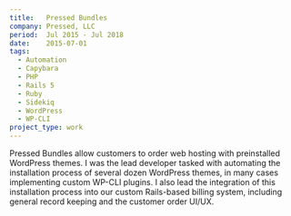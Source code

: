 ```yaml
---
title:   Pressed Bundles
company: Pressed, LLC
period:  Jul 2015 - Jul 2018
date:    2015-07-01
tags:
  - Automation
  - Capybara
  - PHP
  - Rails 5
  - Ruby
  - Sidekiq
  - WordPress
  - WP-CLI
project_type: work
---
```


Pressed Bundles allow customers to order web hosting with preinstalled
WordPress themes. I was the lead developer tasked with automating the
installation process of several dozen WordPress themes, in many cases
implementing custom WP-CLI plugins. I also lead the integration of this
installation process into our custom Rails-based billing system, including
general record keeping and the customer order UI/UX.
